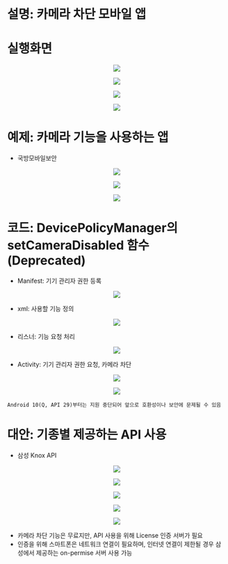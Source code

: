 # 설명: 카메라 차단 모바일 앱  

# 실행화면  
<p align="center"><img src="r_1.png"><p>  
<p align="center"><img src="r_2.png"><p>  
<p align="center"><img src="r_3.png"><p>  
<p align="center"><img src="r_4.jpg"><p>  

# 예제: 카메라 기능을 사용하는 앱  
* 국방모바일보안  
<p align="center"><img src="ex_1.jpg"><p>  
<p align="center"><img src="ex_2.jpg"><p>  
<p align="center"><img src="ex_3.jpg"><p>  

# 코드: DevicePolicyManager의 setCameraDisabled 함수 (Deprecated)
* Manifest: 기기 관리자 권한 등록  
<p align="center"><img src="code_1.png"><p>  

* xml: 사용할 기능 정의  
<p align="center"><img src="code_2.png"><p>  

* 리스너: 기능 요청 처리  
<p align="center"><img src="code_3.png"><p>  

* Activity: 기기 관리자 권한 요청, 카메라 차단  
<p align="center"><img src="code_4.png"><p>  
<p align="center"><img src="code_5.png"><p>  

``` Android 10(Q, API 29)부터는 지원 중단되어 앞으로 호환성이나 보안에 문제될 수 있음 ```

# 대안: 기종별 제공하는 API 사용
* 삼성 Knox API  
<p align="center"><img src="s_1.png"><p>  
<p align="center"><img src="s_2.png"><p>  
<p align="center"><img src="s_3.png"><p>  
<p align="center"><img src="s_4.png"><p>  
<p align="center"><img src="s_5.png"><p>  

  * 카메라 차단 기능은 무료지만, API 사용을 위해 License 인증 서버가 필요  
  * 인증을 위해 스마트폰은 네트워크 연결이 필요하며, 인터넷 연결이 제한될 경우 삼성에서 제공하는 on-permise 서버 사용 가능

